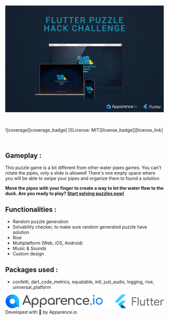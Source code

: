 <p align="left">  
 <img src="https://raw.githubusercontent.com/Apparence-io/flutter-challenge/main/readme-doc/showcase-readme.jpg" alt="flutter anchored onboarding screen" />  
</p>  
<br>  

 ![coverage][coverage_badge]
[![License: MIT][license_badge]][license_link] 
 
<br>  

Gameplay :
-
This puzzle game is a bit different from other water pipes games. You can't rotate the pipes, only a slide is allowed! There's one empty space where you will be able to swipe your pipes and organize them to found a solution.

**Move the pipes with your finger to create a way to let the water flow to the duck.
Are you ready to play?  [Start solving puzzles now!](https://apparence-flutter-puzzle.web.app/)**

Functionalities :
-
- Random puzzle generation
- Solvability checker, to make sure random generated puzzle have solution
- Rive
- Multiplatform (Web, iOS, Android)
- Music & Sounds
- Custom design

Packages used :
-
- confetti, dart_code_metrics, equatable, intl, just_audio, logging, rive, universal_platform


![Flutter and Apparence.io Logos](https://raw.githubusercontent.com/Apparence-io/flutter-challenge/main/readme-doc/logos.png)
Developed with 💙  by Apparence.io
